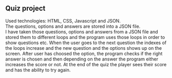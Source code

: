 ## Quiz project

Used technologies: HTML, CSS, Javascript and JSON. <br/>
The questions, options and answers are stored into a JSON file. <br/>
I have taken those questions, options and answers from a JSON file and stored them to different loops
and the program uses those loops in order to show questions etc. When the user goes to the next question
the indexes of the loops increase and the new question and the options shows up on the screen. After user
has choosed the option, the program checks if the right answer is chosen and then depending on the answer
the program either increases the score or not. At the end of the quiz the player sees their score and has the
ability to try again.
